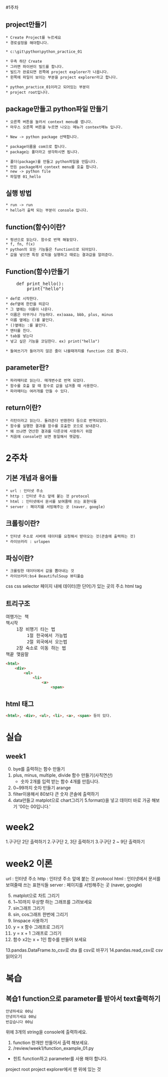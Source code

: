 #1주차

## project만들기
    * Create Project를 누르세요
    * 경로설정을 해야합니다.

    * c:\git\python\python_practice_01

    * 우측 하단 Create
    * 그러면 파이썬이 빌드를 합니다.
    * 빌드가 완료되면 왼쪽에 project explorer가 나옵니다.
    * 왼쪽에 파일이 보이는 부분을 project explorer라고 합니다.

    * python_practice_01이라고 되어있는 부분이
    * project root입니다.

## package만들고 python파일 만들기
    * 오른쪽 버튼을 눌러서 context menu를 엽니다.
    * 마우스 오른쪽 버튼을 누르면 나오는 메뉴가 context메뉴 입니다.

    * New -> python package 선택합니다.

    * package이름을 com으로 합니다.
    * package는 폴더라고 생각하시면 됩니다.

    * 폴더(package)를 만들고 python파일을 만듭니다.
    * 만든 package에서 context menu를 호출 합니다.
    * new -> python file
    * 파일명 01_hello

## 실행 방법
    * run -> run
    * hello가 출력 되는 부분이 console 입니다.


## function(함수)이란?
    * 펑션으로 읽는다. 함수로 번역 해놓았다.
    * f, fn, f(x)
    * python의 모든 기능들은 function으로 되어있다.
    * 값을 넣으면 특정 로직을 실행하고 때로는 결과값을 알려준다.


## Function(함수)만들기
<pre>
    def print_hello():
        print("hello")
</pre>
    * def로 시작한다.
    * def옆에 한칸을 띄운다
    * 그 옆에는 이름이 나온다.
    * 이름은 아무거나 가능하다. ex)aaaa, bbb, plus, minus
    * 이름 옆에는 ()를 붙인다.
    * ()옆에는 :를 붙인다.
    * 엔터를 친다.
    * tab을 넣는다
    * 넣고 싶은 기능을 코딩한다. ex) print("hello")

    * 들여쓰기가 들어가지 않은 줄이 나올때까지를 function 으로 봅니다.


## parameter란?
    * 파라메터로 읽는다. 매개변수로 번역 되었다.
    * 함수를 호출 할 때 함수로 값을 넘겨줄 때 사용한다.
    * 파라메터는 여러개를 만들 수 있다.

## return이란?
    * 리턴이라고 읽는다. 돌려준다 반환한다 등으로 번역되었다.
    * 함수를 실행한 결과를 함수를 호출한 곳으로 보내준다.
    * 왜 쓰냐면 연산한 결과를 다른곳에 사용하기 위함
    * 처음에 console만 보면 동일해서 헷갈림.


# 2주차
## 기본 개념과 용어들
    * url : 인터넷 주소
    * http : 인터넷 주소 앞에 붙는 것 protocol
    * html : 인터넷에서 문서를 보여줄때 쓰는 표현식들
    * server : 페이지를 서빙해주는 곳 (naver, google)

## 크롤링이란?
    * 인터넷 주소로 서버에 데이터를 요청해서 받아오는 것(콘솔에 출력하는 것)
    * 라이브러리 : urlopen

## 파싱이란?
    * 크롤링한 데이터에서 값을 뽑아내는 것
    * 라이브러리:bs4 BeautifulSoup 뷰티풀솝

css
css selector
	페이지 내에 데이터(한 단어)가 있는 곳의 주소
html tag

## 트리구조

<pre>
여행가는 책
책시작
	1장 비행기 타는 법
		1절 한국에서 가능법
		2절 외국에서 오는법
	2장 숙소로 이동 하는 법
책끝 맺음말
</pre>

```html
<html>
	<div>
		<ul>
			<li>
				<a>
					<span>
```

## html 태그
```html
<html>, <div>, <ul>, <li>, <a>, <span> 등이 있다.
```

# 실습
## week1
0. bye를 출력하는 함수 만들기
1. plus, minus, multiple, divide 함수 만들기(사칙연산)
    - 숫자 2개를 입력 받는 함수 4개를 만듭니다.
2. 0~99까지 숫자 만들기 arange
3. filter이용해서 80보다 큰 숫자 콘솔에 출력하기
4. data만들고 matplot으로 chart그리기
5.format()을 넣고 데이터 바로 가공 해보기 '00는 00입니다.'

# week2
1.구구단 2단 출력하기
2.구구단 2, 3단 출력하기
3.구구단 2 ~ 9단 출력하기

# week2 이론
url : 인터넷 주소
http : 인터넷 주소 앞에 붙는 것 protocol
html : 인터넷에서 문서를 보여줄때 쓰는 표현식들
server : 페이지를 서빙해주는 곳 (naver, google)


5. matplot으로 차트 그리기
6. 1~10까지 우상향 하는 그래프를 그려보세요
7. sin그래프 그리기
8. sin, cos그래프 한번에 그리기
9. linspace 사용하기
10. y = x 함수 그래프로 그리기
11. y = x + 1 그래프로 그리기
12. 함수 x2는 x + 1인 함수를 만들어 보세요

13.pandas.DataFrame.to_csv로 dta 를 csv로 바꾸기
14.pandas.read_csv로 csv읽어오기

# 복습
## 복습1 function으로 parameter를 받아서 text출력하기
    안녕하세요 00님
    안녕히가세요 00님
    반갑습니다 00님
위에 3개의 string을 console에 출력하세요.

1. function 한개만 만들어서 출력 해보세요.
2. /review/week1/function_example_01.py

* 힌트
function하고 parameter를 사용 해야 합니다.

project root
project explorer에서 맨 위에 있는 것